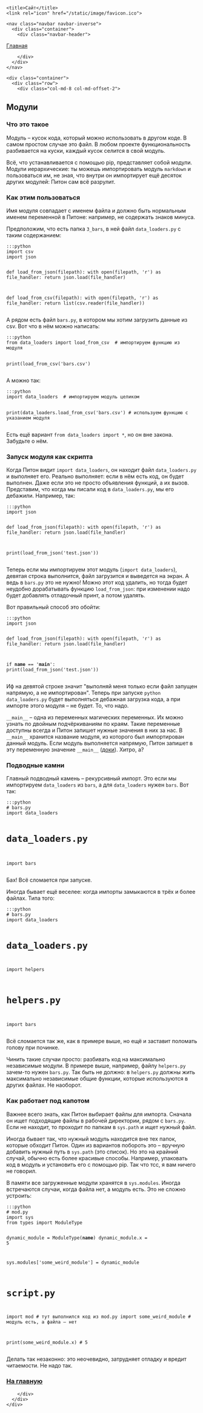 <!DOCTYPE html>
<html>
  <head>
    <meta charset="utf-8">
    <meta http-equiv="X-UA-Compatible" content="IE=edge">
    <meta name="viewport" content="width=device-width, initial-scale=1">
    <meta name="description" content="">
    <meta name="author" content="">

    <title>Сайт</title>
    <link rel="icon" href="/static/image/favicon.ico">
<!-- Bootstrap core CSS -->
<link href="/static/css/bootstrap.min.css" rel="stylesheet">

<!-- IE10 viewport hack for Surface/desktop Windows 8 bug -->
<link href="/static/css/ie10-viewport-bug-workaround.css" rel="stylesheet">

<!-- Custom styles for this template -->
<link href="/static/css/jumbotron.css" rel="stylesheet">

<!-- Just for debugging purposes. Don't actually copy these 2 lines! -->
<!--[if lt IE 9]><script src="/static/js/ie8-responsive-file-warning.js"></script><![endif]-->
<script src="/static/js/ie-emulation-modes-warning.js"></script>


<!-- HTML5 shim and Respond.js for IE8 support of HTML5 elements and media queries -->
<!--[if lt IE 9]>
  <script src="/static/js/html5shiv.min.js"></script>
  <script src="/static/js/respond.min.js"></script>
<![endif]-->

<!-- Bootstrap core JavaScript
================================================== -->
<!-- Placed at the end of the document so the pages load faster -->
<script src="/static/js/jquery.min.js"></script>
<script src="/static/js/bootstrap.min.js"></script>
<!-- IE10 viewport hack for Surface/desktop Windows 8 bug -->
<script src="/static/js/ie10-viewport-bug-workaround.js"></script>

  </head>

  <body style="padding-top:0px;">

    <nav class="navbar navbar-inverse">
      <div class="container">
        <div class="navbar-header">
          
  <a class="navbar-brand" href="/index.html">Главная</a>

        </div>
      </div>
    </nav>

    <div class="container">
      <div class="row">
        <div class="col-md-8 col-md-offset-2">
          
  <h2>Модули</h2>
  <h3>Что это такое</h3>
<p>Модуль – кусок кода, который можно использовать в другом коде. В самом простом случае это файл.
В любом проекте функциональность разбивается на куски, каждый кусок селится в свой модуль.</p>
<p>Всё, что устанавливается с помощью pip, представляет собой модули. Модули иерархические:
ты можешь импортировать модуль <code>markdown</code> и пользоваться им, не зная, что внутри он импортирует
ещё десяток других модулей: Питон сам всё разрулит.</p>
<h3>Как этим пользоваться</h3>
<p>Имя модуля совпадает с именем файла и должно быть нормальным именем переменной в Питоне: например, не содержать
знаков минуса.</p>
<p>Предположим, что есть папка <code>3_bars</code>, в ней файл <code>data_loaders.py</code> с таким содержанием:</p>
<pre><code>:::python
import csv
import json


def load_from_json(filepath):
    with open(filepath, 'r') as file_handler:
        return json.load(file_handler)


def load_from_csv(filepath):
    with open(filepath, 'r') as file_handler:
        return list(csv.reader(file_handler))
</code></pre>
<p>А рядом есть файл <code>bars.py</code>, в котором мы хотим загрузить данные из csv. Вот что в нём можно написать:</p>
<pre><code>:::python
from data_loaders import load_from_csv  # импортируем функцию из модуля


print(load_from_csv('bars.csv')
</code></pre>
<p>А можно так:</p>
<pre><code>:::python
import data_loaders  # импортируем модуль целиком


print(data_loaders.load_from_csv('bars.csv')  # используем функцию с указанием модуля
</code></pre>
<p>Есть ещё вариант <code>from data_loaders import *</code>, но он вне закона. Забудьте о нём.</p>
<h3>Запуск модуля как скрипта</h3>
<p>Когда Питон видит <code>import data_loaders</code>, он находит файл <code>data_loaders.py</code> и выполняет его. Реально выполняет:
если в нём есть код, он будет выполнен. Даже если это не просто объявления функций, а их вызов. Представим,
что когда мы писали код в <code>data_loaders.py</code>, мы его дебажили. Например, так:</p>
<pre><code>:::python
import json


def load_from_json(filepath):
    with open(filepath, 'r') as file_handler:
        return json.load(file_handler)


print(load_from_json('test.json'))
</code></pre>
<p>Теперь если мы импортируем этот модуль (<code>import data_loaders</code>), девятая строка выполнится, файл загрузится и выведется
на экран. А ведь в <code>bars.py</code> это не нужно! Можно этот код удалить, но тогда будет неудобно дорабатывать функцию
<code>load_from_json</code>: при изменении надо будет добавлять отладочный принт, а потом удалять.</p>
<p>Вот правильный способ это обойти:</p>
<pre><code>:::python
import json


def load_from_json(filepath):
    with open(filepath, 'r') as file_handler:
        return json.load(file_handler)


if __name__ == '__main__':
    print(load_from_json('test.json'))
</code></pre>
<p>Иф на девятой строке значит "выполняй меня только если файл запущен напрямую, а не импортирован".
Теперь при запуске <code>python data_loaders.py</code> будет выполняться дебажная загрузка кода, а
при импорте этого модуля – не будет. То, что надо.</p>
<p><code>__main__</code> – одна из переменных магических переменных. Их можно узнать по двойным подчёркиваниям по краям.
Такие переменные доступны всегда и Питон запишет нужные значения в них за нас. В <code>__main__</code> хранится название модуля,
из которого был импортирован данный модуль. Если модуль выполняется напрямую, Питон запишет в эту переменную
значение <code>__main__</code> (<a href="https://docs.python.org/3/library/__main__.html">доки</a>). Хитро, а?</p>
<h3>Подводные камни</h3>
<p>Главный подводный камень – рекурсивный импорт. Это если мы импортируем <code>data_loaders</code> из <code>bars</code>, а для <code>data_loaders</code>
нужен <code>bars</code>. Вот так:</p>
<pre><code>:::python
# bars.py
import data_loaders

# data_loaders.py
import bars
</code></pre>
<p>Бах! Всё сломается при запуске.</p>
<p>Иногда бывает ещё веселее: когда импорты замыкаются в трёх и более файлах. Типа того:</p>
<pre><code>:::python
# bars.py
import data_loaders

# data_loaders.py
import helpers

# helpers.py
import bars
</code></pre>
<p>Всё сломается так же, как в примере выше, но ещё и заставит поломать голову при починке.</p>
<p>Чинить такие случаи просто: разбивать код на максимально независимые модули. В примере выше, например,
файлу <code>helpers.py</code> зачем-то нужен <code>bars.py</code>. Так быть не должно: в <code>helpers.py</code> должны жить
максимально независимые общие функции, которые используются в других файлах. Не наоборот.</p>
<h3>Как работает под капотом</h3>
<p>Важнее всего знать, как Питон выбирает файлы для импорта. Сначала он ищет подходящие файлы в рабочей директории,
рядом с <code>bars.py</code>. Если не находит, то проходит по папкам в <code>sys.path</code> и ищет нужный файл.</p>
<p>Иногда бывает так, что нужный модуль находится вне тех папок, которые обходит Питон. Один из вариантов побороть это
 – вручную добавить нужный путь в <code>sys.path</code> (это список). Но это на крайний случай, обычно есть более красивые способы.
Например, упаковать код в модуль и установить его с помощью pip. Так что тсс, я вам ничего не говорил.</p>
<p>В памяти все загруженные модули хранятся в <code>sys.modules</code>. Иногда встречаются случаи, когда файла нет, а модуль есть.
Это не сложно устроить:</p>
<pre><code>:::python
# mod.py
import sys
from types import ModuleType


dynamic_module = ModuleType(__name__)
dynamic_module.x = 5

sys.modules['some_weird_module'] = dynamic_module


# script.py
import mod  # тут выполнился код из mod.py
import some_weird_module  # модуль есть, а файла – нет


print(some_weird_module.x)  # 5
</code></pre>
<p>Делать так незаконно: это неочевидно, затрудняет отладку и вредит читаемости. Не надо так.</p>
  <h3><a href="/index.html">На главную</a></h3>

        </div>
      </div>
    </div>

  </body>
</html>